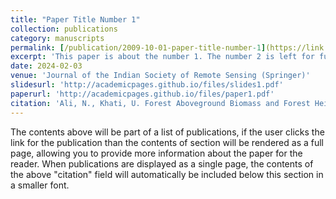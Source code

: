 ```yaml
---
title: "Paper Title Number 1"
collection: publications
category: manuscripts
permalink: [/publication/2009-10-01-paper-title-number-1](https://link.springer.com/article/10.1007/s12524-024-01821-5)
excerpt: 'This paper is about the number 1. The number 2 is left for future work.'
date: 2024-02-03
venue: 'Journal of the Indian Society of Remote Sensing (Springer)'
slidesurl: 'http://academicpages.github.io/files/slides1.pdf'
paperurl: 'http://academicpages.github.io/files/paper1.pdf'
citation: 'Ali, N., Khati, U. Forest Aboveground Biomass and Forest Height Estimation Over a Sub-tropical Forest Using Machine Learning Algorithm and Synthetic Aperture Radar Data. J Indian Soc Remote Sens 52, 771–786 (2024).'
---
```


The contents above will be part of a list of publications, if the user clicks the link for the publication than the contents of section will be rendered as a full page, allowing you to provide more information about the paper for the reader. When publications are displayed as a single page, the contents of the above "citation" field will automatically be included below this section in a smaller font.
